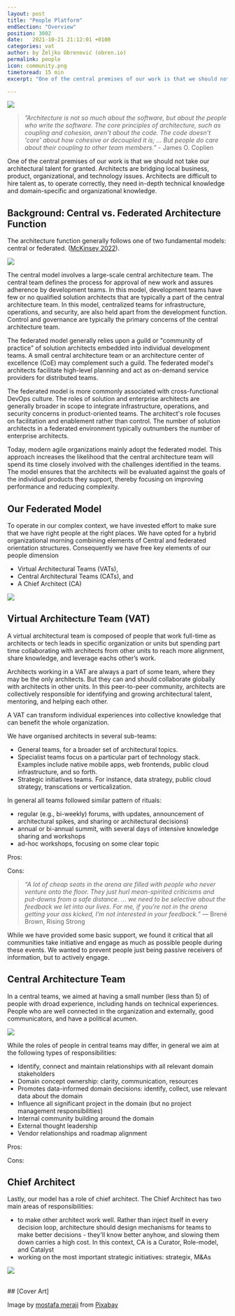```yaml
---
layout: post
title: "People Platform"
endSection: "Overview"
position: 3002
date:   2021-10-21 21:12:01 +0100
categories: vat
author: by Željko Obrenović (obren.io)
permalink: people
icon: community.png
timetoread: 15 min
excerpt: "One of the central premises of our work is that we should not take our architectural talent for granted. Architects are bridging local business, product, organizational, and technology issues. Architects are difficult to hire talent as, to operate correctly, they need in-depth technical knowledge and domain-specific and organizational knowledge."

---
```

![](assets/images/arch/construction-4939383_1920.jpg)

> *”Architecture is not so much about the software, but about the people who write the software. The core principles of architecture, such as coupling and cohesion, aren't about the code. The code doesn't 'care' about how cohesive or decoupled it is; ... But people do care about their coupling to other team members.”* - James O. Coplien

One of the central premises of our work is that we should not take our architectural talent for granted. Architects are bridging local business, product, organizational, and technology issues. Architects are difficult to hire talent as, to operate correctly, they need in-depth technical knowledge and domain-specific and organizational knowledge.

## Background: Central vs. Federated Architecture Function

The architecture function generally follows one of two fundamental models: central or federated.
 ([McKinsey 2022](https://www.mckinsey.com/business-functions/mckinsey-digital/our-insights/tech-forward/crafting-the-optimal-model-for-the-it-architecture-organization)).

![](assets/images/SVG-crafting-model.svg)

The central model involves a large-scale central architecture team. The central team defines the process for approval of new work and assures adherence by development teams. In this model, development teams have few or no qualified solution architects that are typically a part of the central architecture team. In this model, centralized teams for infrastructure, operations, and security, are also held apart from the development function. Control and governance are typically the primary concerns of the central architecture team.

The federated model generally relies upon a guild or "community of practice" of solution architects embedded into individual development teams. A small central architecture team or an architecture center of excellence (CoE) may complement such a guild. The federated model's architects facilitate high-level planning and act as on-demand service providers for distributed teams.

The federated model is more commonly associated with cross-functional DevOps culture. The roles of solution and enterprise architects are generally broader in scope to integrate infrastructure, operations, and security concerns in product-oriented teams. The architect's role focuses on facilitation and enablement rather than control. The number of solution architects in a federated environment typically outnumbers the number of enterprise architects.

Today, modern agile organizations mainly adopt the federated model. This approach increases the likelihood that the central architecture team will spend its time closely involved with the challenges identified in the teams. The model ensures that the architects will be evaluated against the goals of the individual products they support, thereby focusing on improving performance and reducing complexity.


## Our Federated Model


To operate in our complex context, we have invested effort to make sure that we have right people at the right places. We have opted for a hybrid organizational morning combining elements of Central and federated orientation structures. Consequently we have free key elements of our people dimension
* Virtual Architectural Teams (VATs),
* Central Architectural Teams (CATs), and
* A Chief Architect (CA)

![](assets/images/model-people.jpg)


## Virtual Architecture Team (VAT)

A virtual architectural team is composed of people that work full-time as architects or tech leads in specific organization or units but spending part time collaborating with architects from other units to reach more alignment, share knowledge, and leverage eachs other’s work.

Architects working in a VAT are always a part of some team, where they may be the only architects. But they can and should collaborate globally with architects in other units. In this peer-to-peer community, architects are collectively responsible for identifying and growing architectural talent, mentoring, and helping each other. 

A VAT can transform individual experiences into collective knowledge that can benefit the whole organization.

We have organised architects in several sub-teams:
* General teams, for a broader set of architectural topics. 
* Specialist teams focus on a particular part of technology stack. Examples include native mobile apps, web frontends, public cloud infrastructure, and so forth. 
* Strategic initiatives teams. For instance, data strategy, public cloud strategy, transcations or verticalization.

In general all teams followed similar pattern of rituals:
* regular (e.g., bi-weekly) forums, with updates, announcement of architectural spikes, and sharing or architectural decisions)
* annual or bi-annual summit, with several days of intensive knowledge sharing and workshops
* ad-hoc workshops, focusing on some clear topic

Pros:

Cons:

> *“A lot of cheap seats in the arena are filled with people who never venture onto the floor. They just hurl mean-spirited criticisms and put-downs from a safe distance. ... we need to be selective about the feedback we let into our lives. For me, if you’re not in the arena getting your ass kicked, I’m not interested in your feedback.”* — Brené Brown, Rising Strong

While we have provided some basic support, we found it critical that all communities take initiative and engage as much as possible people during these events. We wanted to prevent people just being passive receivers of information, but to actively engage.


## Central Architecture Team

In a central teams, we aimed at having a small number (less than 5) of people with droad experience, including hands on technical experiences. People who are well connected in the organization and externally, good communicators, and have a political acumen.

![](assets/images/global-architect-profile.png)

While the roles of people in central teams may differ, in general we aim at the following types of responsibilities:
* Identify, connect and maintain relationships with all relevant domain stakeholders
* Domain concept ownership: clarity, communication, resources
* Promotes data-informed domain decisions: identify, collect, use relevant data about the domain
* Influence all significant project in the domain (but no project management responsibilities)
* Internal community building around the domain
* External thought leadership
* Vendor relationships and roadmap alignment

Pros:

Cons:

## Chief Architect

Lastly, our model has a role of chief architect. The Chief Architect has two main areas of responsibilities:
* to make other architect work well. Rather than inject itself in every decision loop, architecture should design mechanisms for teams to make better decisions - they'll know better anyhow, and slowing them down carries a high cost. In this context, CA is a Curator, Role-model, and Catalyst
* working on the most important strategic initiatives: strategix, M&As

![](assets/images/chief-architect-flexibility.png)


<br>
## [Cover Art]

Image by <a href="https://pixabay.com/users/mostafa_meraji-13551092/?utm_source=link-attribution&amp;utm_medium=referral&amp;utm_campaign=image&amp;utm_content=4939383">mostafa meraji</a> from <a href="https://pixabay.com/?utm_source=link-attribution&amp;utm_medium=referral&amp;utm_campaign=image&amp;utm_content=4939383">Pixabay</a>
